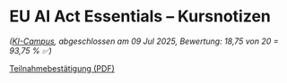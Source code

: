 # EU AI Act Essentials – Kursnotizen
*([KI-Campus](https://ki-campus.org/courses/EUAIAct), abgeschlossen am 09 Jul 2025, Bewertung: 18,75 von 20 = 93,75 % ✅)*

[Teilnahmebestätigung (PDF)](courses/eu-ai-act-essentials/Teilnahmebestaetigung_EU_AI_Act_Essentials.pdf)
